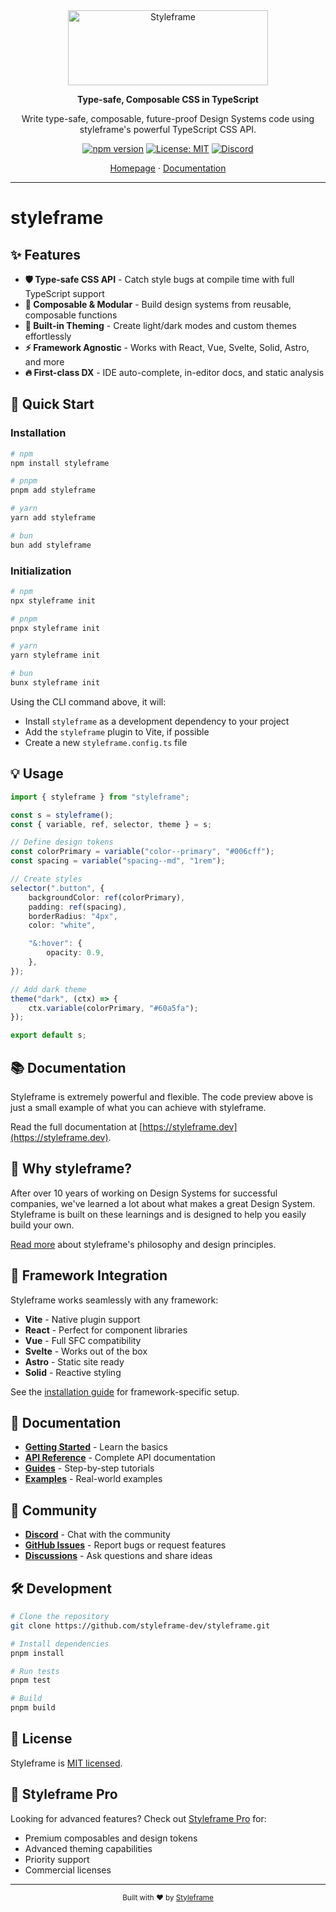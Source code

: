 <div align="center">
  <img src="https://www.styleframe.dev/_vercel/image?url=%2Flogotype-light.svg&w=1536&q=100" alt="Styleframe" width="320" height="120">

**Type-safe, Composable CSS in TypeScript**

Write type-safe, composable, future-proof Design Systems code using styleframe's powerful TypeScript CSS API.

[![npm version](https://img.shields.io/npm/v/styleframe.svg)](https://www.npmjs.com/package/styleframe)
[![License: MIT](https://img.shields.io/badge/License-MIT-blue.svg)](https://github.com/styleframe-dev/styleframe/blob/main/LICENSE)
[![Discord](https://img.shields.io/discord/1395724958919032943?label=Discord&logo=discord)](https://discord.gg/KCVwuGz44M)

[Homepage](https://styleframe.dev) · [Documentation](https://styleframe.dev/docs)

</div>

---

# styleframe

## ✨ Features

- **🛡️ Type-safe CSS API** - Catch style bugs at compile time with full TypeScript support
- **🧩 Composable & Modular** - Build design systems from reusable, composable functions
- **🎨 Built-in Theming** - Create light/dark modes and custom themes effortlessly
- **⚡ Framework Agnostic** - Works with React, Vue, Svelte, Solid, Astro, and more
- **🔥 First-class DX** - IDE auto-complete, in-editor docs, and static analysis

## 🚀 Quick Start

### Installation

```bash
# npm
npm install styleframe

# pnpm
pnpm add styleframe

# yarn
yarn add styleframe

# bun
bun add styleframe
```

### Initialization

```bash
# npm
npx styleframe init

# pnpm
pnpx styleframe init

# yarn
yarn styleframe init

# bun
bunx styleframe init
```

Using the CLI command above, it will:

- Install `styleframe` as a development dependency to your project
- Add the `styleframe` plugin to Vite, if possible
- Create a new `styleframe.config.ts` file

## 💡 Usage

```typescript
import { styleframe } from "styleframe";

const s = styleframe();
const { variable, ref, selector, theme } = s;

// Define design tokens
const colorPrimary = variable("color--primary", "#006cff");
const spacing = variable("spacing--md", "1rem");

// Create styles
selector(".button", {
    backgroundColor: ref(colorPrimary),
    padding: ref(spacing),
    borderRadius: "4px",
    color: "white",

    "&:hover": {
        opacity: 0.9,
    },
});

// Add dark theme
theme("dark", (ctx) => {
    ctx.variable(colorPrimary, "#60a5fa");
});

export default s;
```

## 📚 Documentation

Styleframe is extremely powerful and flexible. The code preview above is just a small example of what you can achieve with styleframe.

Read the full documentation at [https://styleframe.dev](https://styleframe.dev).

## 🎯 Why styleframe?

After over 10 years of working on Design Systems for successful companies, we've learned a lot about what makes a great Design System. Styleframe is built on these learnings and is designed to help you easily build your own.

[Read more](https://styleframe.dev/docs) about styleframe's philosophy and design principles.

## 🔗 Framework Integration

Styleframe works seamlessly with any framework:

- **Vite** - Native plugin support
- **React** - Perfect for component libraries
- **Vue** - Full SFC compatibility
- **Svelte** - Works out of the box
- **Astro** - Static site ready
- **Solid** - Reactive styling

See the [installation guide](https://styleframe.dev/docs/getting-started/installation/vite) for framework-specific setup.

## 📖 Documentation

- **[Getting Started](https://styleframe.dev/docs/getting-started/introduction)** - Learn the basics
- **[API Reference](https://styleframe.dev/docs/api/variables)** - Complete API documentation
- **[Guides](https://styleframe.dev/docs/resources/guides)** - Step-by-step tutorials
- **[Examples](https://github.com/styleframe-dev/examples)** - Real-world examples

## 🤝 Community

- **[Discord](https://discord.gg/KCVwuGz44M)** - Chat with the community
- **[GitHub Issues](https://github.com/styleframe-dev/styleframe/issues)** - Report bugs or request features
- **[Discussions](https://github.com/styleframe-dev/styleframe/discussions)** - Ask questions and share ideas

## 🛠️ Development

```bash
# Clone the repository
git clone https://github.com/styleframe-dev/styleframe.git

# Install dependencies
pnpm install

# Run tests
pnpm test

# Build
pnpm build
```

## 📝 License

Styleframe is [MIT licensed](https://github.com/styleframe-dev/styleframe/blob/main/LICENSE).

## 💎 Styleframe Pro

Looking for advanced features? Check out [Styleframe Pro](https://styleframe.dev/pricing) for:

- Premium composables and design tokens
- Advanced theming capabilities
- Priority support
- Commercial licenses

---

<div align="center">
  <sub>Built with ❤️ by <a href="https://github.com/styleframe-dev">Styleframe</a></sub>
</div>
